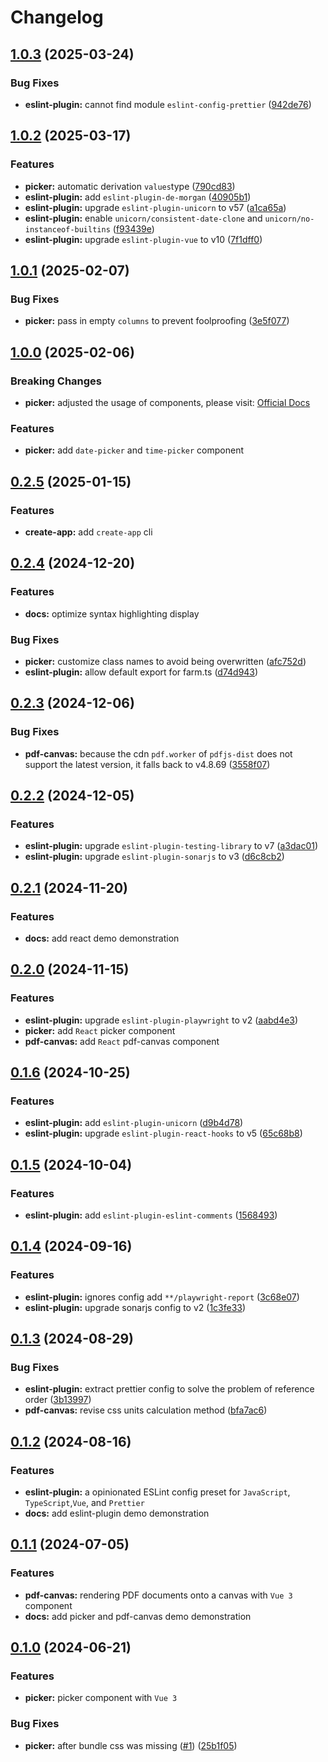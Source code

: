 # Changelog

## [1.0.3](https://github.com/tzuyi0817/component-hook/compare/v1.0.2...v1.0.3) (2025-03-24)

### Bug Fixes

- **eslint-plugin:** cannot find module `eslint-config-prettier` ([942de76](https://github.com/tzuyi0817/component-hook/commit/942de76a9db9fc8184d1f0168e78498d00d920d9))

## [1.0.2](https://github.com/tzuyi0817/component-hook/compare/v1.0.1...v1.0.2) (2025-03-17)

### Features

- **picker:** automatic derivation `values` ​​type ([790cd83](https://github.com/tzuyi0817/component-hook/commit/790cd83e72e615edaef522bbafca1e09090a7029))
- **eslint-plugin:** add `eslint-plugin-de-morgan` ([40905b1](https://github.com/tzuyi0817/component-hook/commit/40905b1ff5e09e813ce8bec6ad244bbe72100f48))
- **eslint-plugin:** upgrade `eslint-plugin-unicorn` to v57 ([a1ca65a](https://github.com/tzuyi0817/component-hook/commit/a1ca65adbee754994ae86b3afb0a400ce9bee94d))
- **eslint-plugin:** enable `unicorn/consistent-date-clone` and `unicorn/no-instanceof-builtins` ([f93439e](https://github.com/tzuyi0817/component-hook/commit/f93439edea30a96acda38afb5ea1b78285682dee))
- **eslint-plugin:** upgrade `eslint-plugin-vue` to v10 ([7f1dff0](https://github.com/tzuyi0817/component-hook/commit/7f1dff0cdf9fef85dd6942937700e5a7b9d2a027))

## [1.0.1](https://github.com/tzuyi0817/component-hook/compare/v1.0.0...v1.0.1) (2025-02-07)

### Bug Fixes

- **picker:** pass in empty `columns` to prevent foolproofing ([3e5f077](https://github.com/tzuyi0817/component-hook/commit/3e5f0776e342b38c141967a8be6a8f5b74e143f0))

## [1.0.0](https://github.com/tzuyi0817/component-hook/compare/v0.2.5...v1.0.0) (2025-02-06)

### Breaking Changes

- **picker:** adjusted the usage of components, please visit: [Official Docs](https://tzuyi0817.github.io/component-hook/#/component/vue-picker)

### Features

- **picker:** add `date-picker` and `time-picker` component

## [0.2.5](https://github.com/tzuyi0817/component-hook/compare/v0.2.4...v0.2.5) (2025-01-15)

### Features

- **create-app:** add `create-app` cli

## [0.2.4](https://github.com/tzuyi0817/component-hook/compare/v0.2.3...v0.2.4) (2024-12-20)

### Features

- **docs:** optimize syntax highlighting display

### Bug Fixes

- **picker:** customize class names to avoid being overwritten ([afc752d](https://github.com/tzuyi0817/component-hook/commit/afc752d72f10916364d56130b6d4d816dc33acd4))
- **eslint-plugin:** allow default export for farm.ts ([d74d943](https://github.com/tzuyi0817/component-hook/commit/d74d943153fb473fc298b57b9458288b648f85e2))

## [0.2.3](https://github.com/tzuyi0817/component-hook/compare/v0.2.2...v0.2.3) (2024-12-06)

### Bug Fixes

- **pdf-canvas:** because the cdn `pdf.worker` of `pdfjs-dist` does not support the latest version, it falls back to v4.8.69 ([3558f07](https://github.com/tzuyi0817/component-hook/commit/3558f071702ab47e1507885af5ae6b085f0c2228))

## [0.2.2](https://github.com/tzuyi0817/component-hook/compare/v0.2.1...v0.2.2) (2024-12-05)

### Features

- **eslint-plugin:** upgrade `eslint-plugin-testing-library` to v7 ([a3dac01](https://github.com/tzuyi0817/component-hook/commit/a3dac01d9647e93ddd093f4517d0c45da25f355f))
- **eslint-plugin:** upgrade `eslint-plugin-sonarjs` to v3 ([d6c8cb2](https://github.com/tzuyi0817/component-hook/commit/d6c8cb2a33f19eec2b4d66a70508c21b16f2f739))

## [0.2.1](https://github.com/tzuyi0817/component-hook/compare/v0.2.0...v0.2.1) (2024-11-20)

### Features

- **docs:** add react demo demonstration

## [0.2.0](https://github.com/tzuyi0817/component-hook/compare/v0.1.6...v0.2.0) (2024-11-15)

### Features

- **eslint-plugin:** upgrade `eslint-plugin-playwright` to v2 ([aabd4e3](https://github.com/tzuyi0817/component-hook/commit/aabd4e3fff5a63f8fdea669530c7076c1d3a877d))
- **picker:** add `React` picker component
- **pdf-canvas:** add `React` pdf-canvas component

## [0.1.6](https://github.com/tzuyi0817/component-hook/compare/v0.1.5...v0.1.6) (2024-10-25)

### Features

- **eslint-plugin:** add `eslint-plugin-unicorn` ([d9b4d78](https://github.com/tzuyi0817/component-hook/commit/d9b4d78d65e0a1db8d84fffbab7897fe7ad164d0))
- **eslint-plugin:** upgrade `eslint-plugin-react-hooks` to v5 ([65c68b8](https://github.com/tzuyi0817/component-hook/commit/65c68b88f060fd12eb03bd8dc9d4e4515f034957))

## [0.1.5](https://github.com/tzuyi0817/component-hook/compare/v0.1.4...v0.1.5) (2024-10-04)

### Features

- **eslint-plugin:** add `eslint-plugin-eslint-comments` ([1568493](https://github.com/tzuyi0817/component-hook/commit/15684937ac1a85034bafb026b78d373d1f69b7d9))

## [0.1.4](https://github.com/tzuyi0817/component-hook/compare/v0.1.3...v0.1.4) (2024-09-16)

### Features

- **eslint-plugin:** ignores config add `**/playwright-report` ([3c68e07](https://github.com/tzuyi0817/component-hook/commit/3c68e07cf319017cd4ba3a39e683d216ac4e23a3))
- **eslint-plugin:** upgrade sonarjs config to v2 ([1c3fe33](https://github.com/tzuyi0817/component-hook/commit/1c3fe331d5d1ca45100f8c77e784320ca44ebf87))

## [0.1.3](https://github.com/tzuyi0817/component-hook/compare/v0.1.2...v0.1.3) (2024-08-29)

### Bug Fixes

- **eslint-plugin:** extract prettier config to solve the problem of reference order ([3b13997](https://github.com/tzuyi0817/component-hook/commit/3b1399720add01929db516cd7138741c655ea0b0))
- **pdf-canvas:** revise css units calculation method ([bfa7ac6](https://github.com/tzuyi0817/component-hook/commit/bfa7ac6ffbed6c413095e95c3802fee6272756ec))

## [0.1.2](https://github.com/tzuyi0817/component-hook/compare/v0.1.1...v0.1.2) (2024-08-16)

### Features

- **eslint-plugin:** a opinionated ESLint config preset for `JavaScript`, `TypeScript`,`Vue`, and `Prettier`
- **docs:** add eslint-plugin demo demonstration

## [0.1.1](https://github.com/tzuyi0817/component-hook/compare/v0.1.0...v0.1.1) (2024-07-05)

### Features

- **pdf-canvas:** rendering PDF documents onto a canvas with `Vue 3` component
- **docs:** add picker and pdf-canvas demo demonstration

## [0.1.0](https://github.com/tzuyi0817/component-hook/compare/6b1558a9b0de1202d3c306ebd808836e65f65f06...v0.1.0) (2024-06-21)

### Features

- **picker:** picker component with `Vue 3`

### Bug Fixes

- **picker:** after bundle css was missing ([#1](https://github.com/tzuyi0817/component-hook/issues/1)) ([25b1f05](https://github.com/tzuyi0817/component-hook/commit/25b1f05078cd04476252ddd011ea483774dc0fc4))
